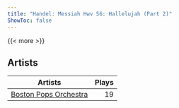 ```yaml
---
title: "Handel: Messiah Hwv 56: Hallelujah (Part 2)"
ShowToc: false
---
```


{{< more >}}

## Artists
Artists | Plays 
----- | -----: 
[Boston Pops Orchestra](/artists/boston-pops-orchestra-136372) | 19

